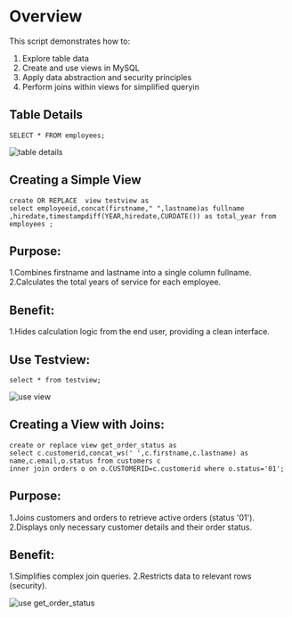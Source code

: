 <h1>Overview</h1>

This script demonstrates how to:

 1. Explore table data
 2. Create and use views in MySQL
 3. Apply data abstraction and security principles
 4. Perform joins within views for simplified queryin

<h2>Table Details</h2>

    SELECT * FROM employees;

![table details](https://github.com/user-attachments/assets/7e396b10-b0a3-4526-a282-55e7a70a47ec)

<h2>Creating a Simple View</h2>

    create OR REPLACE  view testview as
    select employeeid,concat(firstname," ",lastname)as fullname ,hiredate,timestampdiff(YEAR,hiredate,CURDATE()) as total_year from employees ;


<h2>Purpose:</h2>
  1.Combines firstname and lastname into a single column fullname.
  2.Calculates the total years of service for each employee.
<h2>Benefit:</h2>
  1.Hides calculation logic from the end user, providing a clean interface.

<h2>Use Testview:</h2>

    select * from testview;
    
 ![use view](https://github.com/user-attachments/assets/1683c060-b49c-403b-9aa9-699e1dac7eb5)

<h2>Creating a View with Joins:</h2>

    create or replace view get_order_status as
    select c.customerid,concat_ws(' ',c.firstname,c.lastname) as name,c.email,o.status from customers c 
    inner join orders o on o.CUSTOMERID=c.customerid where o.status='01';

<h2>Purpose:</h2>
  1.Joins customers and orders to retrieve active orders (status '01').
  2.Displays only necessary customer details and their order status.
<h2>Benefit:</h2>
  1.Simplifies complex join queries.
  2.Restricts data to relevant rows (security).   

![use get_order_status](https://github.com/user-attachments/assets/8fbeb80a-552e-43f5-9679-5386d7850175)


